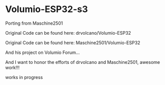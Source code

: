 # Volumio-ESP32-s3

Porting from Maschine2501

Original Code can be found here: drvolcano/Volumio-ESP32


Original Code can be found here: Maschine2501/Volumio-ESP32

And his project on Volumio Forum...

And I want to honor the efforts of drvolcano and Maschine2501, awesome work!!!

works in progress
